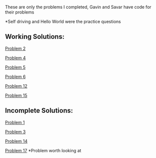 These are only the problems I completed, Gavin and Savar have code for their problems

*Self driving and Hello World were the practice questions

Working Solutions:
-----------------
[Problem 2](https://github.com/samsherman5/LockheedCompetition/blob/master/src/Leak.java)

[Problem 4](https://github.com/samsherman5/LockheedCompetition/blob/master/src/RemoveSpecial.java)

[Problem 5](https://github.com/samsherman5/LockheedCompetition/blob/master/src/Timecards.java)

[Problem 6](https://github.com/samsherman5/LockheedCompetition/blob/master/src/Sensors.java)

[Problem 12](https://github.com/samsherman5/LockheedCompetition/blob/master/src/Morse.java)

[Problem 15](https://github.com/samsherman5/LockheedCompetition/blob/master/src/Codebreaker.java)

Incomplete Solutions:
-------------------
[Problem 1](https://github.com/samsherman5/LockheedCompetition/blob/master/src/NullCypher.java)

[Problem 3](https://github.com/samsherman5/LockheedCompetition/blob/master/src/Ship.java)

[Problem 14](https://github.com/samsherman5/LockheedCompetition/blob/master/src/DependOnMe.java)

[Problem 17](https://github.com/samsherman5/LockheedCompetition/blob/master/src/Voters.java) *Problem worth looking at